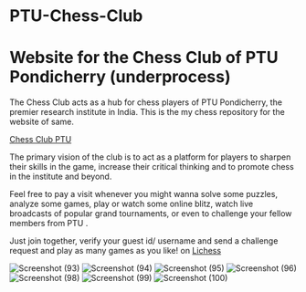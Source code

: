 # PTU-Chess-Club
# Website for the Chess Club of PTU Pondicherry (underprocess)
 The Chess Club acts as a hub for chess players of PTU Pondicherry, the premier research institute in India. This is the my chess repository for the website of same.

[Chess Club PTU](https://ptuniv.edu.in/)

The primary vision of the club is to act as a platform for players to sharpen their skills in the game, increase their critical thinking and to promote chess in the institute and beyond.

Feel free to pay a visit whenever you might wanna solve some puzzles, analyze some games, play or watch some online blitz, watch live broadcasts of popular grand tournaments, or even to challenge your fellow members from PTU . 

Just join together, verify your guest id/ username and send a challenge request and play as many games as you like! on [Lichess](https://lichess.org/@/abhishek_khajuria)

![Screenshot (93)](https://user-images.githubusercontent.com/63535532/168460627-c27caf93-8a04-4e23-95f0-8e8007bf6547.png)
![Screenshot (94)](https://user-images.githubusercontent.com/63535532/168460628-b5f8829b-701f-43d2-a9f9-9a2ad5695f1d.png)
![Screenshot (95)](https://user-images.githubusercontent.com/63535532/168460629-5087be69-3557-4bde-8c5f-afb33f08f4a5.png)
![Screenshot (96)](https://user-images.githubusercontent.com/63535532/168460631-e6e91559-0472-4639-9093-2802b7b33319.png)
![Screenshot (98)](https://user-images.githubusercontent.com/63535532/168460622-b6907dc7-7214-4f23-a86b-01e183a885b3.png)
![Screenshot (99)](https://user-images.githubusercontent.com/63535532/168460625-6ed08afb-f7d1-4c18-b5b7-07e2c541c2e5.png)
![Screenshot (100)](https://user-images.githubusercontent.com/63535532/168460626-e9bce585-73ab-4acd-92fa-eed676c296b6.png)


